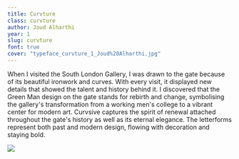 ```yaml
---
title: Curvture
class: curvture
author: Joud Alharthi
year: 1
slug: curvture
font: true
cover: "typeface_curvture_1_Joud%20Alharthi.jpg"
---
```


When I visited the South London Gallery, I was drawn to the gate because of its beautiful ironwork and curves. With every visit, it displayed new details that showed the talent and history behind it. I discovered that the Green Man design on the gate stands for rebirth and change, symbolising the gallery's transformation from a working men's college to a vibrant center for modern art. Curvsive captures the spirit of renewal attached throughout the gate's history as well as its eternal elegance. The letterforms represent both past and modern design, flowing with decoration and staying bold.

![](/images/typeface_curvture_1_Joud%20Alharthi.jpg)